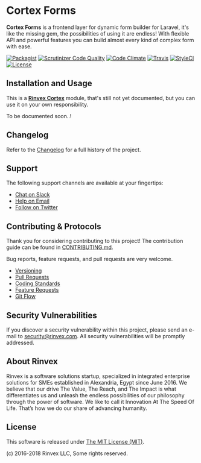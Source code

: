 # Cortex Forms

**Cortex Forms** is a frontend layer for dynamic form builder for Laravel, it's like the missing gem, the possibilities of using it are endless! With flexible API and powerful features you can build almost every kind of complex form with ease.

[![Packagist](https://img.shields.io/packagist/v/cortex/forms.svg?label=Packagist&style=flat-square)](https://packagist.org/packages/cortex/forms)
[![Scrutinizer Code Quality](https://img.shields.io/scrutinizer/g/rinvex/cortex-forms.svg?label=Scrutinizer&style=flat-square)](https://scrutinizer-ci.com/g/rinvex/cortex-forms/)
[![Code Climate](https://img.shields.io/codeclimate/github/rinvex/cortex-forms.svg?label=CodeClimate&style=flat-square)](https://codeclimate.com/github/rinvex/cortex-forms)
[![Travis](https://img.shields.io/travis/rinvex/cortex-forms.svg?label=TravisCI&style=flat-square)](https://travis-ci.org/rinvex/cortex-forms)
[![StyleCI](https://styleci.io/repos/138185646/shield)](https://styleci.io/repos/138185646)
[![License](https://img.shields.io/packagist/l/cortex/forms.svg?label=License&style=flat-square)](https://github.com/rinvex/cortex-forms/blob/develop/LICENSE)


## Installation and Usage

This is a **[Rinvex Cortex](https://github.com/rinvex/cortex)** module, that's still not yet documented, but you can use it on your own responsibility.

To be documented soon..!


## Changelog

Refer to the [Changelog](CHANGELOG.md) for a full history of the project.


## Support

The following support channels are available at your fingertips:

- [Chat on Slack](http://chat.rinvex.com)
- [Help on Email](mailto:help@rinvex.com)
- [Follow on Twitter](https://twitter.com/rinvex)


## Contributing & Protocols

Thank you for considering contributing to this project! The contribution guide can be found in [CONTRIBUTING.md](CONTRIBUTING.md).

Bug reports, feature requests, and pull requests are very welcome.

- [Versioning](CONTRIBUTING.md#versioning)
- [Pull Requests](CONTRIBUTING.md#pull-requests)
- [Coding Standards](CONTRIBUTING.md#coding-standards)
- [Feature Requests](CONTRIBUTING.md#feature-requests)
- [Git Flow](CONTRIBUTING.md#git-flow)


## Security Vulnerabilities

If you discover a security vulnerability within this project, please send an e-mail to [security@rinvex.com](security@rinvex.com). All security vulnerabilities will be promptly addressed.


## About Rinvex

Rinvex is a software solutions startup, specialized in integrated enterprise solutions for SMEs established in Alexandria, Egypt since June 2016. We believe that our drive The Value, The Reach, and The Impact is what differentiates us and unleash the endless possibilities of our philosophy through the power of software. We like to call it Innovation At The Speed Of Life. That’s how we do our share of advancing humanity.


## License

This software is released under [The MIT License (MIT)](LICENSE).

(c) 2016-2018 Rinvex LLC, Some rights reserved.
